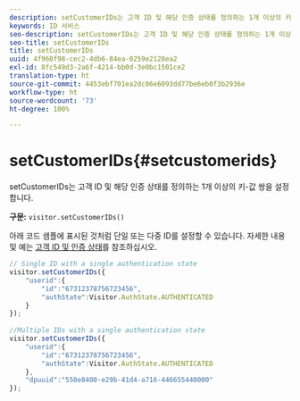 ```yaml
---
description: setCustomerIDs는 고객 ID 및 해당 인증 상태를 정의하는 1개 이상의 키-값 쌍을 설정합니다.
keywords: ID 서비스
seo-description: setCustomerIDs는 고객 ID 및 해당 인증 상태를 정의하는 1개 이상의 키-값 쌍을 설정합니다.
seo-title: setCustomerIDs
title: setCustomerIDs
uuid: 4f960f98-cec2-4db6-84ea-0259e2128ea2
exl-id: 8fc549d3-2a6f-4214-bb0d-3e0bc1501ce2
translation-type: ht
source-git-commit: 4453ebf701ea2dc06e6093dd77be6eb0f3b2936e
workflow-type: ht
source-wordcount: '73'
ht-degree: 100%

---
```


# setCustomerIDs{#setcustomerids}

setCustomerIDs는 고객 ID 및 해당 인증 상태를 정의하는 1개 이상의 키-값 쌍을 설정합니다.

**구문:** `visitor.setCustomerIDs()`

아래 코드 샘플에 표시된 것처럼 단일 또는 다중 ID를 설정할 수 있습니다. 자세한 내용 및 예는 [고객 ID 및 인증 상태](../../reference/authenticated-state.md)를 참조하십시오.

```js
// Single ID with a single authentication state 
visitor.setCustomerIDs({ 
    "userid":{ 
        "id":"67312378756723456", 
        "authState":Visitor.AuthState.AUTHENTICATED 
    } 
}); 
 
//Multiple IDs with a single authentication state 
visitor.setCustomerIDs({ 
    "userid":{ 
        "id":"67312378756723456", 
        "authState":Visitor.AuthState.AUTHENTICATED 
    }, 
    "dpuuid":"550e8400-e29b-41d4-a716-446655440000" 
});
```
